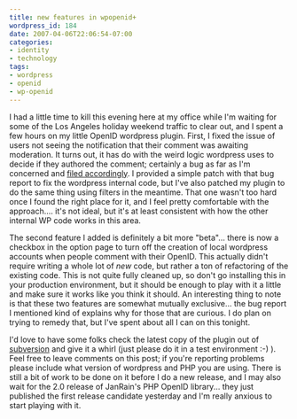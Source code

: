 ```yaml
---
title: new features in wpopenid+
wordpress_id: 184
date: 2007-04-06T22:06:54-07:00
categories:
- identity
- technology
tags:
- wordpress
- openid
- wp-openid
---
```

I had a little time to kill this evening here at my office while I'm waiting for some of the Los Angeles holiday weekend
traffic to clear out, and I spent a few hours on my little OpenID wordpress plugin.  First, I fixed the issue of users
not seeing the notification that their comment was awaiting moderation.  It turns out, it has do with the weird logic
wordpress uses to decide if they authored the comment; certainly a bug as far as I'm concerned and [filed
accordingly][].  I provided a simple patch with that bug report to fix the wordpress internal code, but I've also
patched my plugin to do the same thing using filters in the meantime.  That one wasn't too hard once I found the right
place for it, and I feel pretty comfortable with the approach.... it's not ideal, but it's at least consistent with how
the other internal WP code works in this area.

The second feature I added is definitely a bit more "beta"... there is now a checkbox in the option page to turn off the
creation of local wordpress accounts when people comment with their OpenID.   This actually didn't require writing a
whole lot of *new* code, but rather a ton of refactoring of the existing code.  This is not quite fully cleaned up, so
don't go installing this in your production environment, but it should be enough to play with it a little and make sure
it works like you think it should.  An interesting thing to note is that these two features are somewhat mutually
exclusive... the bug report I mentioned kind of explains why for those that are curious.  I do plan on trying to remedy
that, but I've spent about all I can on this tonight.

I'd love to have some folks check the latest copy of the plugin out of [subversion][] and give it a whirl (just please
do it in a test environment :-) ).  Feel free to leave comments on this post; if you're reporting problems please
include what version of wordpress and PHP you are using.  There is still a bit of work to be done on it before I do a
new release, and I may also wait for the 2.0 release of  JanRain's PHP OpenID library... they just published the first
release candidate yesterday and I'm really anxious to start playing with it.

[filed accordingly]: http://trac.wordpress.org/ticket/4108/
[subversion]: http://willnorris.com/svn/code/wpopenid/trunk/
